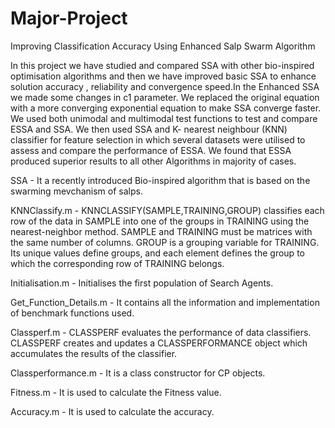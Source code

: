 # Major-Project
Improving Classification Accuracy Using Enhanced Salp Swarm Algorithm

In this project we have studied and compared SSA with other bio-inspired optimisation algorithms and then we have improved basic SSA to enhance solution accuracy , reliability and convergence speed.In the Enhanced SSA we made some changes in c1 parameter. We replaced the original equation with a more converging exponential equation to make SSA converge faster. We used both unimodal and multimodal test functions to test and compare ESSA and SSA. We then used SSA and K- nearest neighbour (KNN) classifier for feature selection in which several datasets were utilised to assess and compare the performance of ESSA. We found that ESSA produced superior results to all other Algorithms in majority of cases.

SSA - It a recently introduced Bio-inspired algorithm that is based on the swarming mevchanism of salps.

KNNClassify.m - KNNCLASSIFY(SAMPLE,TRAINING,GROUP) classifies each row of the data in SAMPLE into one of the groups in TRAINING using the nearest-neighbor method. SAMPLE and TRAINING must be matrices with the same number of columns. GROUP is a grouping variable for TRAINING. Its unique values define groups, and each element defines the group to which the corresponding row of TRAINING belongs.

Initialisation.m - Initialises the first population of Search Agents.

Get_Function_Details.m - It contains all the information and implementation of benchmark functions used.

Classperf.m - CLASSPERF evaluates the performance of data classifiers. CLASSPERF creates and updates a CLASSPERFORMANCE object which accumulates the results of the classifier.

Classperformance.m - It is a class constructor for CP objects.

Fitness.m - It is used to calculate the Fitness value.

Accuracy.m - It is used to calculate the accuracy.
